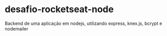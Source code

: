 # desafio-rocketseat-node
Backend de uma aplicação em nodejs, utilizando express, knex.js, bcrypt e nodemailer 
